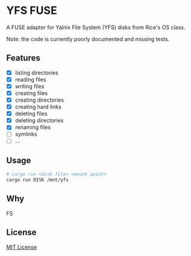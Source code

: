 # YFS FUSE

A FUSE adapter for Yalnix File System (YFS) disks from Rice's OS class.

Note: the code is currently poorly documented and missing tests.

## Features

- [x] listing directories
- [x] reading files
- [x] writing files
- [x] creating files
- [x] creating directories
- [x] creating hard links
- [x] deleting files
- [x] deleting directories
- [x] renaming files
- [ ] symlinks
- [ ] …

## Usage

```sh
# cargo run <disk file> <mount point>
cargo run DISK /mnt/yfs
```

## Why

FS

## License

[MIT License](./LICENSE)
